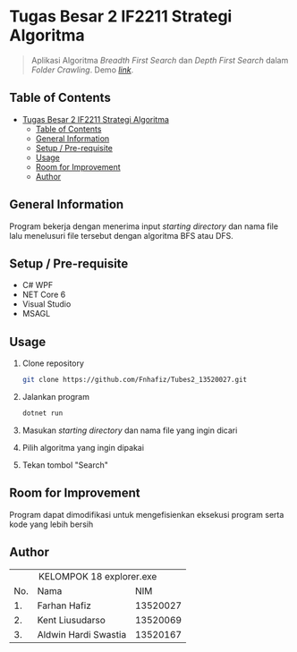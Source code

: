# Tugas Besar 2 IF2211 Strategi Algoritma

> Aplikasi Algoritma _Breadth First Search_ dan _Depth First Search_ dalam _Folder Crawling_.
> Demo [_link_](https://youtu.be/4alv_Va0OiU).

## Table of Contents

- [Tugas Besar 2 IF2211 Strategi Algoritma](#tugas-besar-2-if2211-strategi-algoritma)
  - [Table of Contents](#table-of-contents)
  - [General Information](#general-information)
  - [Setup / Pre-requisite](#setup--pre-requisite)
  - [Usage](#usage)
  - [Room for Improvement](#room-for-improvement)
  - [Author](#author)

## General Information

Program bekerja dengan menerima input _starting directory_ dan nama file lalu menelusuri file tersebut dengan algoritma BFS atau DFS.

## Setup / Pre-requisite

- C# WPF
- NET Core 6
- Visual Studio
- MSAGL

## Usage

1. Clone repository

   ```sh
   git clone https://github.com/Fnhafiz/Tubes2_13520027.git
   ```

2. Jalankan program

   ```sh
   dotnet run
   ```

3. Masukan _starting directory_ dan nama file yang ingin dicari
4. Pilih algoritma yang ingin dipakai
5. Tekan tombol "Search"

## Room for Improvement

Program dapat dimodifikasi untuk mengefisienkan eksekusi program serta kode yang lebih bersih

## Author

<table>
<tr><td colspan=3 align="center">KELOMPOK 18 explorer.exe</td></tr>
<tr><td>No.</td><td>Nama</td><td>NIM</td></tr>
<tr><td>1.</td><td>Farhan Hafiz</td><td>13520027</td></tr>
<tr><td>2.</td><td>Kent Liusudarso</td><td>13520069</td></tr>
<tr><td>3.</td><td>Aldwin Hardi Swastia</td><td>13520167</td></tr>
</table>
